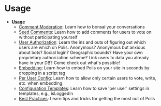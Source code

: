 # Usage

* **[Usage](usage/README.md)**
  * [Comment Moderation](usage/CommentModeration.md): Learn how to bonsai your conversations
  * [Seed Comments](usage/SeedComments.md): Learn how to add comments for users to vote on without participating yourself
  * [User Authorization](usage/UserAuthorization.md): Learn the ins and outs of figuring out which users are which on Polis. Anonymous? Anonymous but anxious about bots? Social login? Geographic bounds? Have your own proprietary authorization scheme? Link users to data you already have in your DB? Come check out what's possible!
  * [Embedding](usage/Embedding.md): Learn how to embed Polis on your site in seconds by dropping in a script tag
  * [Per User Config](usage/PerUserConfig): Learn how to allow only certain users to vote, write, etc. when embedding
  * [Configuration Templates](usage/ConfigurationTemplates.md): Learn how to save 'per user' settings in templates, e.g., isLoggedIn
  * [Best Practices](usage/BestPractices.md): Learn tips and tricks for getting the most out of Polis
